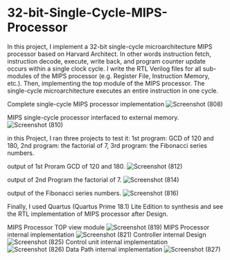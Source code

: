 # 32-bit-Single-Cycle-MIPS-Processor
In this project, I implement a 32-bit single-cycle microarchitecture MIPS processor based on Harvard Architect.  In other words instruction fetch, instruction decode, execute, write back, and program counter update occurs within a single clock cycle. I write the RTL Verilog files for all sub-modules of the MIPS processor (e.g. Register File, Instruction Memory, etc.). Then, implementing the top module of the MIPS processor. The single-cycle microarchitecture executes an entire instruction in one cycle.

Complete single-cycle MIPS processor implementation 
![Screenshot (808)](https://user-images.githubusercontent.com/82789012/187975733-fd1aadc1-9656-4d85-9c1f-109b2ef47658.png)

MIPS single-cycle processor interfaced to external memory.
![Screenshot (810)](https://user-images.githubusercontent.com/82789012/187977353-d0d03c9e-30ac-43f9-9a20-8edbfa920720.png)



in this Project, I ran three projects to test it:
1st program: GCD of 120 and 180, 2nd program: the factorial of 7, 3rd program: the Fibonacci series numbers.

output of 1st Proram GCD of 120 and 180.
![Screenshot (812)](https://user-images.githubusercontent.com/82789012/187982667-e8b0a01b-c033-4b52-b576-d9e668a81dba.png)


output of 2nd Program the factorial of 7.
![Screenshot (814)](https://user-images.githubusercontent.com/82789012/187983044-56a0a7ae-7712-4fd0-bce3-734c6c05aa24.png)

output of the Fibonacci series numbers.
![Screenshot (816)](https://user-images.githubusercontent.com/82789012/187983823-db6077a9-63d8-4519-924f-7e8b4ae65b4d.png)

Finally, I used Quartus (Quartus Prime 18.1) Lite Edition to synthesis and see the RTL implementation of MIPS processor after Design.

MIPS Processor TOP view module
![Screenshot (819)](https://user-images.githubusercontent.com/82789012/187985394-df89dcb2-3ec5-41df-8955-23a623f785c4.png)
MIPS Processor internal implementation
![Screenshot (821)](https://user-images.githubusercontent.com/82789012/187985678-1a46de6d-4505-46bc-8f76-7c46f1b2125d.png)
Controller internal Design
![Screenshot (825)](https://user-images.githubusercontent.com/82789012/187985954-6afe934f-9f3b-4548-a5ac-8e5d9077c9de.png)
Control unit internal implementation
![Screenshot (826)](https://user-images.githubusercontent.com/82789012/187986085-fafcc16f-9f55-4281-9737-89b96c7b2e94.png)
Data Path internal implementation 
![Screenshot (827)](https://user-images.githubusercontent.com/82789012/187986301-b42a3faa-757b-4b02-9452-76b58f9dd590.png)






